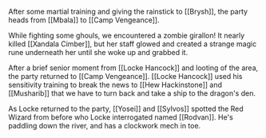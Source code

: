 After some martial training and giving the rainstick to [[Brysh]], the party heads from [[Mbala]] to [[Camp Vengeance]].

While fighting some ghouls, we encountered a zombie girallon! It nearly killed [[Xandala Cimber]], but her staff glowed and created a strange magic rune underneath her until she woke up and grabbed it.

After a brief senior moment from [[Locke Hancock]] and looting of the area, the party returned to [[Camp Vengeance]]. [[Locke Hancock]] used his sensitivity training to break the news to [[Hew Hackinstone]] and [[Musharib]] that we have to turn back and take a ship to the dragon's den.

As Locke returned to the party, [[Yosei]] and [[Sylvos]] spotted the Red Wizard from before who Locke interrogated named [[Rodvan]]. He's paddling down the river, and has a clockwork mech in toe.